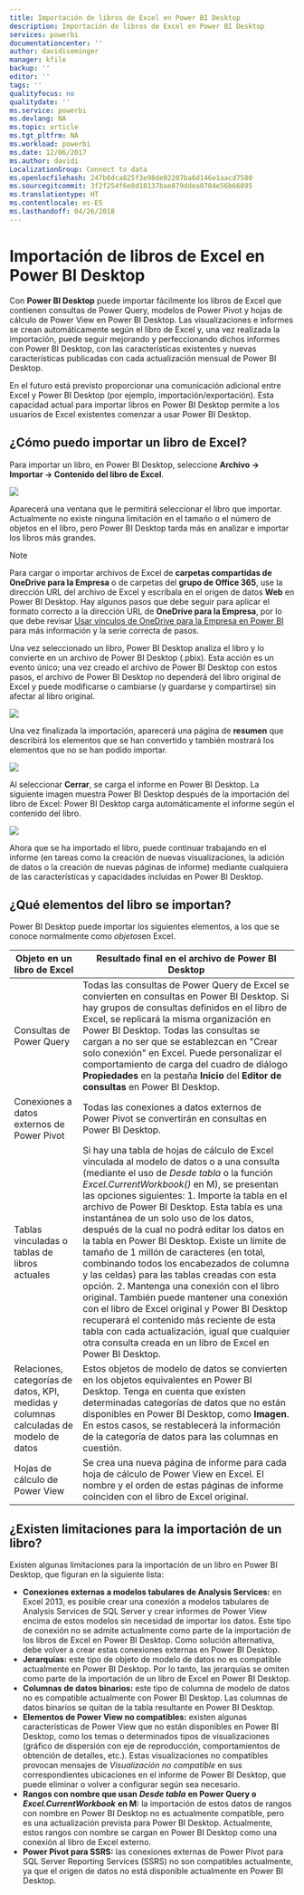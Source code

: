 ```yaml
---
title: Importación de libros de Excel en Power BI Desktop
description: Importación de libros de Excel en Power BI Desktop
services: powerbi
documentationcenter: ''
author: davidiseminger
manager: kfile
backup: ''
editor: ''
tags: ''
qualityfocus: no
qualitydate: ''
ms.service: powerbi
ms.devlang: NA
ms.topic: article
ms.tgt_pltfrm: NA
ms.workload: powerbi
ms.date: 12/06/2017
ms.author: davidi
LocalizationGroup: Connect to data
ms.openlocfilehash: 247b8dca825f3e98de02207ba6d146e1aacd7580
ms.sourcegitcommit: 3f2f254f6e8d18137bae879ddea0784e56b66895
ms.translationtype: HT
ms.contentlocale: es-ES
ms.lasthandoff: 04/26/2018
---
```

# <a name="import-excel-workbooks-into-power-bi-desktop"></a>Importación de libros de Excel en Power BI Desktop
Con **Power BI Desktop** puede importar fácilmente los libros de Excel que contienen consultas de Power Query, modelos de Power Pivot y hojas de cálculo de Power View en Power BI Desktop. Las visualizaciones e informes se crean automáticamente según el libro de Excel y, una vez realizada la importación, puede seguir mejorando y perfeccionando dichos informes con Power BI Desktop, con las características existentes y nuevas características publicadas con cada actualización mensual de Power BI Desktop.

En el futuro está previsto proporcionar una comunicación adicional entre Excel y Power BI Desktop (por ejemplo, importación/exportación). Esta capacidad actual para importar libros en Power BI Desktop permite a los usuarios de Excel existentes comenzar a usar Power BI Desktop.

## <a name="how-do-i-import-an-excel-workbook"></a>¿Cómo puedo importar un libro de Excel?
Para importar un libro, en Power BI Desktop, seleccione **Archivo -\> Importar -\> Contenido del libro de Excel**.

![](media/desktop-import-excel-workbooks/importexceltopbi_1.png)

Aparecerá una ventana que le permitirá seleccionar el libro que importar. Actualmente no existe ninguna limitación en el tamaño o el número de objetos en el libro, pero Power BI Desktop tarda más en analizar e importar los libros más grandes.

> [!NOTE]
> Para cargar o importar archivos de Excel de **carpetas compartidas de OneDrive para la Empresa** o de carpetas del **grupo de Office 365**, use la dirección URL del archivo de Excel y escríbala en el origen de datos **Web** en Power BI Desktop. Hay algunos pasos que debe seguir para aplicar el formato correcto a la dirección URL de **OneDrive para la Empresa**, por lo que debe revisar [Usar vínculos de OneDrive para la Empresa en Power BI](desktop-use-onedrive-business-links.md) para más información y la serie correcta de pasos.
> 
> 

Una vez seleccionado un libro, Power BI Desktop analiza el libro y lo convierte en un archivo de Power BI Desktop (.pbix). Esta acción es un evento único; una vez creado el archivo de Power BI Desktop con estos pasos, el archivo de Power BI Desktop no dependerá del libro original de Excel y puede modificarse o cambiarse (y guardarse y compartirse) sin afectar al libro original.

![](media/desktop-import-excel-workbooks/importexceltopbi_2.png)

Una vez finalizada la importación, aparecerá una página de **resumen** que describirá los elementos que se han convertido y también mostrará los elementos que no se han podido importar.

![](media/desktop-import-excel-workbooks/importexceltopbi_3.png)

Al seleccionar **Cerrar**, se carga el informe en Power BI Desktop. La siguiente imagen muestra Power BI Desktop después de la importación del libro de Excel: Power BI Desktop carga automáticamente el informe según el contenido del libro.

![](media/desktop-import-excel-workbooks/importexceltopbi_4.png)

Ahora que se ha importado el libro, puede continuar trabajando en el informe (en tareas como la creación de nuevas visualizaciones, la adición de datos o la creación de nuevas páginas de informe) mediante cualquiera de las características y capacidades incluidas en Power BI Desktop.

## <a name="which-workbook-elements-are-imported"></a>¿Qué elementos del libro se importan?
Power BI Desktop puede importar los siguientes elementos, a los que se conoce normalmente como *objetos*en Excel.

| Objeto en un libro de Excel | Resultado final en el archivo de Power BI Desktop |
| --- | --- |
| Consultas de Power Query |Todas las consultas de Power Query de Excel se convierten en consultas en Power BI Desktop. Si hay grupos de consultas definidos en el libro de Excel, se replicará la misma organización en Power BI Desktop. Todas las consultas se cargan a no ser que se establezcan en "Crear solo conexión" en Excel. Puede personalizar el comportamiento de carga del cuadro de diálogo **Propiedades** en la pestaña **Inicio** del **Editor de consultas** en Power BI Desktop. |
| Conexiones a datos externos de Power Pivot |Todas las conexiones a datos externos de Power Pivot se convertirán en consultas en Power BI Desktop. |
| Tablas vinculadas o tablas de libros actuales |Si hay una tabla de hojas de cálculo de Excel vinculada al modelo de datos o a una consulta (mediante el uso de *Desde tabla* o la función *Excel.CurrentWorkbook()* en M), se presentan las opciones siguientes: 1. Importe la tabla en el archivo de Power BI Desktop. Esta tabla es una instantánea de un solo uso de los datos, después de la cual no podrá editar los datos en la tabla en Power BI Desktop. Existe un límite de tamaño de 1 millón de caracteres (en total, combinando todos los encabezados de columna y las celdas) para las tablas creadas con esta opción. 2. Mantenga una conexión con el libro original. También puede mantener una conexión con el libro de Excel original y Power BI Desktop recuperará el contenido más reciente de esta tabla con cada actualización, igual que cualquier otra consulta creada en un libro de Excel en Power BI Desktop. |
| Relaciones, categorías de datos, KPI, medidas y columnas calculadas de modelo de datos |Estos objetos de modelo de datos se convierten en los objetos equivalentes en Power BI Desktop. Tenga en cuenta que existen determinadas categorías de datos que no están disponibles en Power BI Desktop, como **Imagen**. En estos casos, se restablecerá la información de la categoría de datos para las columnas en cuestión. |
| Hojas de cálculo de Power View |Se crea una nueva página de informe para cada hoja de cálculo de Power View en Excel. El nombre y el orden de estas páginas de informe coinciden con el libro de Excel original. |

## <a name="are-there-any-limitations-to-importing-a-workbook"></a>¿Existen limitaciones para la importación de un libro?
Existen algunas limitaciones para la importación de un libro en Power BI Desktop, que figuran en la siguiente lista:

* **Conexiones externas a modelos tabulares de Analysis Services:** en Excel 2013, es posible crear una conexión a modelos tabulares de Analysis Services de SQL Server y crear informes de Power View encima de estos modelos sin necesidad de importar los datos. Este tipo de conexión no se admite actualmente como parte de la importación de los libros de Excel en Power BI Desktop. Como solución alternativa, debe volver a crear estas conexiones externas en Power BI Desktop.
* **Jerarquías:** este tipo de objeto de modelo de datos no es compatible actualmente en Power BI Desktop. Por lo tanto, las jerarquías se omiten como parte de la importación de un libro de Excel en Power BI Desktop.
* **Columnas de datos binarios:** este tipo de columna de modelo de datos no es compatible actualmente con Power BI Desktop. Las columnas de datos binarios se quitan de la tabla resultante en Power BI Desktop.
* **Elementos de Power View no compatibles:** existen algunas características de Power View que no están disponibles en Power BI Desktop, como los temas o determinados tipos de visualizaciones (gráfico de dispersión con eje de reproducción, comportamientos de obtención de detalles, etc.). Estas visualizaciones no compatibles provocan mensajes de *Visualización no compatible* en sus correspondientes ubicaciones en el informe de Power BI Desktop, que puede eliminar o volver a configurar según sea necesario.
* **Rangos con nombre que usan** ***Desde tabla*** **en Power Query o**  ***Excel.CurrentWorkbook*** **en M:** la importación de estos datos de rangos con nombre en Power BI Desktop no es actualmente compatible, pero es una actualización prevista para Power BI Desktop. Actualmente, estos rangos con nombre se cargan en Power BI Desktop como una conexión al libro de Excel externo.
* **Power Pivot para SSRS:** las conexiones externas de Power Pivot para SQL Server Reporting Services (SSRS) no son compatibles actualmente, ya que el origen de datos no está disponible actualmente en Power BI Desktop.

